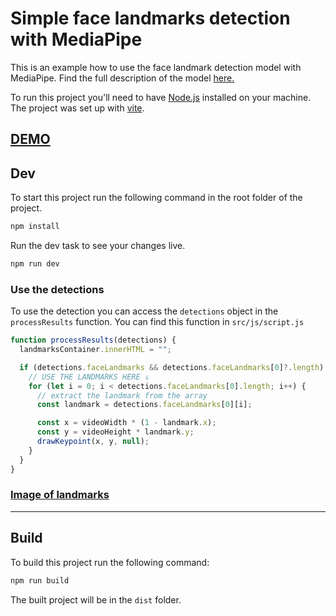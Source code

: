 # Simple face landmarks detection with MediaPipe

This is an example how to use the face landmark detection model with MediaPipe. Find the full description of the model [here.](https://ai.google.dev/edge/mediapipe/solutions/vision/face_landmarker)

To run this project you'll need to have [Node.js](https://nodejs.org/en) installed on your machine. The project was set up with [vite](https://vite.dev/).

## [DEMO](http://fld.tdbr.xyz/)

## Dev

To start this project run the following command in the root folder of the project.

```bash
npm install
```

Run the dev task to see your changes live.

```bash
npm run dev
```

### Use the detections

To use the detection you can access the `detections` object in the `processResults` function. You can find this function in `src/js/script.js`

```javascript
function processResults(detections) {
  landmarksContainer.innerHTML = "";

  if (detections.faceLandmarks && detections.faceLandmarks[0]?.length) {
    // USE THE LANDMARKS HERE ↓
    for (let i = 0; i < detections.faceLandmarks[0].length; i++) {
      // extract the landmark from the array
      const landmark = detections.faceLandmarks[0][i];

      const x = videoWidth * (1 - landmark.x);
      const y = videoHeight * landmark.y;
      drawKeypoint(x, y, null);
    }
  }
}
```

### [Image of landmarks](https://storage.googleapis.com/mediapipe-assets/documentation/mediapipe_face_landmark_fullsize.png)

---

## Build

To build this project run the following command:

```bash
npm run build
```

The built project will be in the `dist` folder.
